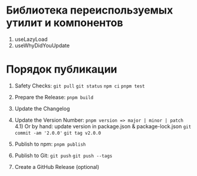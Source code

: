 # Библиотека переиспользуемых утилит и компонентов

1. useLazyLoad
2. useWhyDidYouUpdate

# Порядок публикации 

1. Safety Checks:
```git pull```
```git status```
```npm ci```
```pnpm test```
2. Prepare the Release:
```pnpm build```
3. Update the Changelog
4. Update the Version Number:
```pnpm version => major | minor | patch```
4.1) Or by hand:
update version in package.json & package-lock.json
```git commit -am '2.0.0'```
```git tag v2.0.0```
5. Publish to npm:
```pnpm publish```
6. Publish to Git:
```git push```
```git push --tags```

7. Create a GitHub Release (optional)
